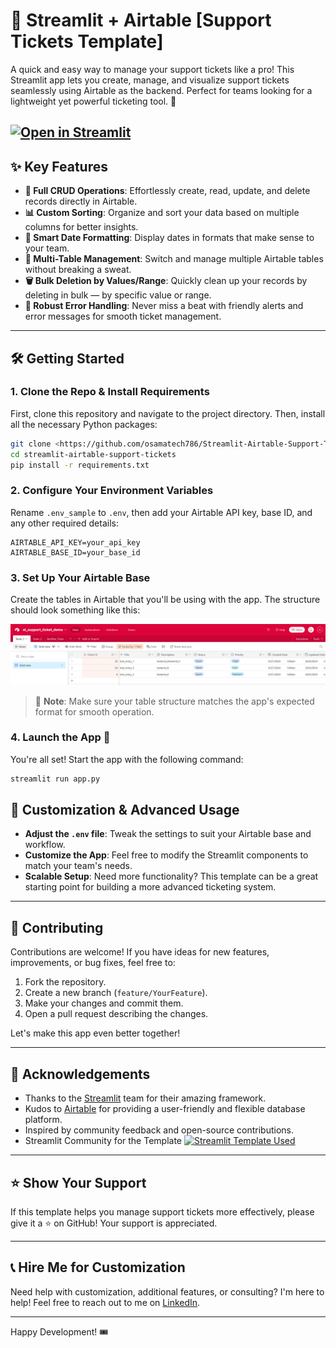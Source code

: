 # 🎫 Streamlit + Airtable [Support Tickets Template]

A quick and easy way to manage your support tickets like a pro! This Streamlit app lets you create, manage, and visualize support tickets seamlessly using Airtable as the backend. Perfect for teams looking for a lightweight yet powerful ticketing tool. 🚀

[![Open in Streamlit](https://static.streamlit.io/badges/streamlit_badge_black_white.svg)](https://streamlit-airtable-support-tickets-template.streamlit.app/)
&nbsp; 
---

## ✨ Key Features

- **🔄 Full CRUD Operations**: Effortlessly create, read, update, and delete records directly in Airtable.
- **📊 Custom Sorting**: Organize and sort your data based on multiple columns for better insights.
- **📅 Smart Date Formatting**: Display dates in formats that make sense to your team.
- **📁 Multi-Table Management**: Switch and manage multiple Airtable tables without breaking a sweat.
- **🗑️ Bulk Deletion by Values/Range**: Quickly clean up your records by deleting in bulk — by specific value or range.
- **🚨 Robust Error Handling**: Never miss a beat with friendly alerts and error messages for smooth ticket management.

---

## 🛠️ Getting Started

### 1. Clone the Repo & Install Requirements

First, clone this repository and navigate to the project directory. Then, install all the necessary Python packages:

```bash
git clone <https://github.com/osamatech786/Streamlit-Airtable-Support-Tickets-Template>
cd streamlit-airtable-support-tickets
pip install -r requirements.txt
```

### 2. Configure Your Environment Variables

Rename `.env_sample` to `.env`, then add your Airtable API key, base ID, and any other required details:

```env
AIRTABLE_API_KEY=your_api_key
AIRTABLE_BASE_ID=your_base_id
```

### 3. Set Up Your Airtable Base

Create the tables in Airtable that you'll be using with the app. The structure should look something like this:

![ScreenShot](/resource/img/AirTable%20Tables.png)

> 📝 **Note**: Make sure your table structure matches the app's expected format for smooth operation.

### 4. Launch the App 🚀

You're all set! Start the app with the following command:

```bash
streamlit run app.py
```

## 🧩 Customization & Advanced Usage

- **Adjust the `.env` file**: Tweak the settings to suit your Airtable base and workflow.
- **Customize the App**: Feel free to modify the Streamlit components to match your team's needs.
- **Scalable Setup**: Need more functionality? This template can be a great starting point for building a more advanced ticketing system.

---

## 🤝 Contributing

Contributions are welcome! If you have ideas for new features, improvements, or bug fixes, feel free to:

1. Fork the repository.
2. Create a new branch (`feature/YourFeature`).
3. Make your changes and commit them.
4. Open a pull request describing the changes.

Let's make this app even better together!

---

## 📣 Acknowledgements

- Thanks to the [Streamlit](https://streamlit.io/) team for their amazing framework.
- Kudos to [Airtable](https://airtable.com/) for providing a user-friendly and flexible database platform.
- Inspired by community feedback and open-source contributions.
- Streamlit Community for the Template [![Streamlit Template Used](https://static.streamlit.io/badges/streamlit_badge_black_white.svg)](https://support-tickets-template.streamlit.app/)


---

## ⭐ Show Your Support

If this template helps you manage support tickets more effectively, please give it a ⭐ on GitHub! Your support is appreciated.

---

## 📞 Hire Me for Customization

Need help with customization, additional features, or consulting? I'm here to help! Feel free to reach out to me on [LinkedIn](https://www.linkedin.com/in/osamatech786).

---

Happy Development! 🎟️
